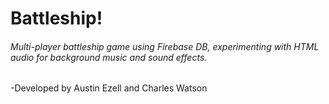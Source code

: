 # Battleship!

###### Multi-player battleship game using Firebase DB, experimenting with HTML audio for background music and sound effects.

-Developed by Austin Ezell and Charles Watson 

